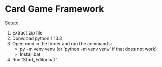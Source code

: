 # Card Game Framework
 
Setup:

1. Extract zip file
2. Donwload python 1.13.3
3. Open cmd in the folder and run the commands:
    - py -m venv venv (or 'python -m venv venv' if that does not work)
    - Install.bat
4. Run 'Start_Editor.bat'